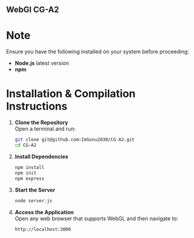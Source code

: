 ## WebGl CG-A2
# Note
Ensure you have the following installed on your system before proceeding:
- **Node.js** latest version
- **npm** 

# Installation & Compilation Instructions

1. **Clone the Repository**  
   Open a terminal and run:
   ```sh
   git clone git@github.com:ImSonu2030/CG-A2.git
   cd CG-A2
   ```

2. **Install Dependencies**  
   ```sh
   npm install
   npm init
   npm express
   ```

3. **Start the Server**  
   ```sh
   node server.js
   ```

4. **Access the Application**  
   Open any web browser that supports WebGL and then navigate to:
   ```
   http://localhost:3000
   ```
